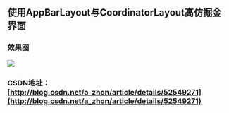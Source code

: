 ## 使用AppBarLayout与CoordinatorLayout高仿掘金界面
### 效果图
![](http://i.imgur.com/Ce6qBZs.gif)

### CSDN地址：[http://blog.csdn.net/a_zhon/article/details/52549271](http://blog.csdn.net/a_zhon/article/details/52549271)
